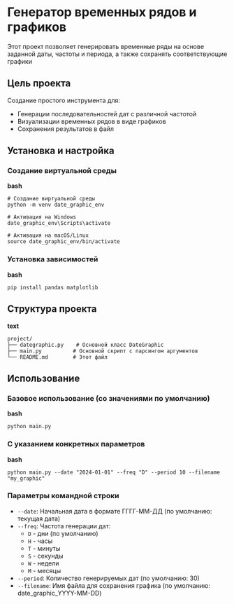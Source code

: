 # Генератор временных рядов и графиков

Этот проект позволяет генерировать временные ряды на основе заданной даты, частоты и периода, а также сохранять соответствующие графики

## Цель проекта

Создание простого инструмента для:

* Генерации последовательностей дат с различной частотой
* Визуализации временных рядов в виде графиков
* Сохранения результатов в файл

## Установка и настройка

### Создание виртуальной среды

**bash**

```
# Создание виртуальной среды
python -m venv date_graphic_env

# Активация на Windows
date_graphic_env\Scripts\activate

# Активация на macOS/Linux
source date_graphic_env/bin/activate
```

### Установка зависимостей

**bash**

```
pip install pandas matplotlib
```

## Структура проекта

**text**

```
project/
├── dategraphic.py    # Основной класс DateGraphic
├── main.py          # Основной скрипт с парсингом аргументов
└── README.md        # Этот файл
```

## Использование

### Базовое использование (со значениями по умолчанию)

**bash**

```
python main.py
```

### С указанием конкретных параметров

**bash**

```
python main.py --date "2024-01-01" --freq "D" --period 10 --filename "my_graphic"
```

### Параметры командной строки

* `--date`: Начальная дата в формате ГГГГ-ММ-ДД (по умолчанию: текущая дата)
* `--freq`: Частота генерации дат:
  * `D` - дни (по умолчанию)
  * `H` - часы
  * `T` - минуты
  * `S` - секунды
  * `W` - недели
  * `M` - месяцы
* `--period`: Количество генерируемых дат (по умолчанию: 30)
* `--filename`: Имя файла для сохранения графика (по умолчанию: date\_graphic\_YYYY-MM-DD)
